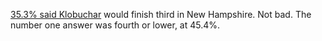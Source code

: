 <a href="https://twitter.com/davewiner/status/1226878455289171970">35.3% said Klobuchar</a> would finish third in New Hampshire. Not bad. The number one answer was fourth or lower, at 45.4%.
